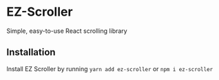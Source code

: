 # EZ-Scroller

Simple, easy-to-use React scrolling library

## Installation

Install EZ Scroller by running 
`yarn add ez-scroller` 
or
`npm i ez-scroller`
